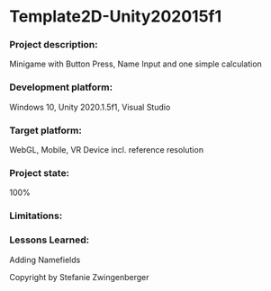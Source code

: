# Template2D-Unity202015f1

### Project description: 
Minigame with Button Press, Name Input and one simple calculation

### Development platform: 
Windows 10, Unity 2020.1.5f1, Visual Studio

### Target platform: 
WebGL, Mobile, VR Device incl. reference resolution  


### Project state: 
100%

### Limitations: 

### Lessons Learned: 
Adding Namefields 

Copyright by Stefanie Zwingenberger
